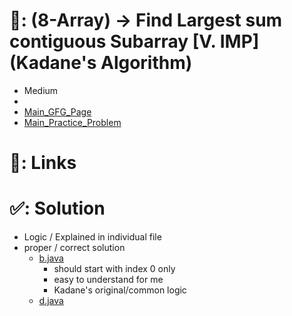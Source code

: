 # 📄: (8-Array) -> Find Largest sum contiguous Subarray [V. IMP] (Kadane's Algorithm)

- Medium
-
- [Main_GFG_Page](https://www.geeksforgeeks.org/largest-sum-contiguous-subarray/)
- [Main_Practice_Problem](https://practice.geeksforgeeks.org/problems/kadanes-algorithm-1587115620/1)

# 🔗: Links

<!-- - Leetcode Similar Problem ... Solution :- https://github.com/withrvr/Leetcode
  - easy :: 0._xyz
  - Medium :: 53. Maximum Subarray -->

# ✅: Solution

- Logic / Explained in individual file
- proper / correct solution
  - [b.java](./b.java)
    - should start with index 0 only
    - easy to understand for me
    - Kadane's original/common logic
  - [d.java](./d.java)

<!-- - Other GFG similar problem
  - asdf
    - GFG_Page
    - Practice_Problem
      - [](./) -->
